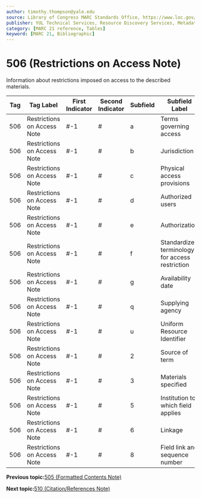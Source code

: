 ```yaml
---
author: timothy.thompson@yale.edu
source: Library of Congress MARC Standards Office, https://www.loc.gov/marc/bibliographic/bd506.html
publisher: YUL Technical Services, Resource Discovery Services, Metadata Services Unit
category: [MARC 21 reference, Tables]
keyword: [MARC 21, Bibliographic]
---
```


# 506 \(Restrictions on Access Note\)

Information about restrictions imposed on access to the described materials.

|Tag|Tag Label|First Indicator|Second Indicator|Subfield|Subfield Label|Repeatable|
|---|---------|---------------|----------------|--------|--------------|----------|
|506|Restrictions on Access Note|\#-1|\#|a|Terms governing access|F|
|506|Restrictions on Access Note|\#-1|\#|b|Jurisdiction|T|
|506|Restrictions on Access Note|\#-1|\#|c|Physical access provisions|T|
|506|Restrictions on Access Note|\#-1|\#|d|Authorized users|T|
|506|Restrictions on Access Note|\#-1|\#|e|Authorization|T|
|506|Restrictions on Access Note|\#-1|\#|f|Standardized terminology for access restriction|T|
|506|Restrictions on Access Note|\#-1|\#|g|Availability date|T|
|506|Restrictions on Access Note|\#-1|\#|q|Supplying agency|F|
|506|Restrictions on Access Note|\#-1|\#|u|Uniform Resource Identifier|T|
|506|Restrictions on Access Note|\#-1|\#|2|Source of term|F|
|506|Restrictions on Access Note|\#-1|\#|3|Materials specified|F|
|506|Restrictions on Access Note|\#-1|\#|5|Institution to which field applies|F|
|506|Restrictions on Access Note|\#-1|\#|6|Linkage|F|
|506|Restrictions on Access Note|\#-1|\#|8|Field link and sequence number|T|

**Previous topic:**[505 \(Formatted Contents Note\)](../tables/505_bib_table.md)

**Next topic:**[510 \(Citation/References Note\)](../tables/510_bib_table.md)

